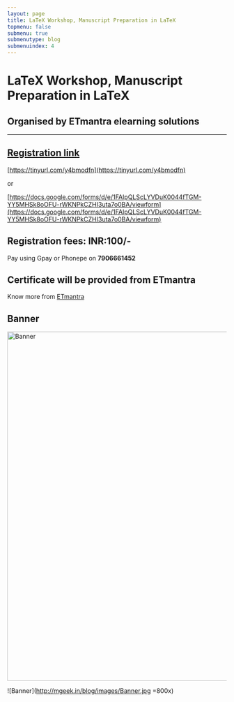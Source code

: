 ```yaml
---
layout: page
title: LaTeX Workshop, Manuscript Preparation in LaTeX
topmenu: false
submenu: true
submenutype: blog
submenuindex: 4
---
```

# LaTeX Workshop, Manuscript Preparation in LaTeX

## Organised by ETmantra elearning solutions

---  


## [Registration link](https://tinyurl.com/y4bmodfn)

[https://tinyurl.com/y4bmodfn](https://tinyurl.com/y4bmodfn)  

or  

[https://docs.google.com/forms/d/e/1FAIpQLScLYVDuK0044fTGM-YY5MHSk8oOFU-rWKNPkCZHI3uta7o0BA/viewform](https://docs.google.com/forms/d/e/1FAIpQLScLYVDuK0044fTGM-YY5MHSk8oOFU-rWKNPkCZHI3uta7o0BA/viewform)

## Registration fees: INR:100/-

Pay using Gpay or Phonepe on **7906661452**

## Certificate will be provided from ETmantra

Know more from [ETmantra](https://etmantra.com/)

## Banner
<img src="http://mgeek.in/blog/images/Banner.jpg" alt="Banner" width="800px"/>


![Banner](http://mgeek.in/blog/images/Banner.jpg =800x)


